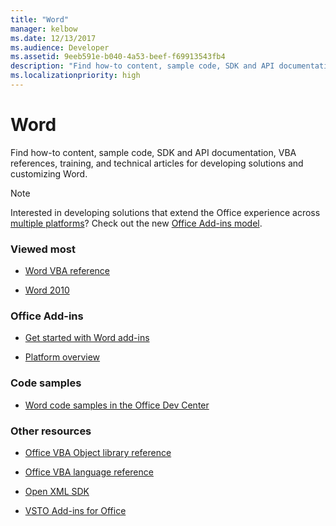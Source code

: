 ```yaml
---
title: "Word"
manager: kelbow
ms.date: 12/13/2017
ms.audience: Developer
ms.assetid: 9eeb591e-b040-4a53-beef-f69913543fb4
description: "Find how-to content, sample code, SDK and API documentation, VBA references, training, and technical articles for developing solutions and customizing Word."
ms.localizationpriority: high
---
```


# Word

Find how-to content, sample code, SDK and API documentation, VBA references, training, and technical articles for developing solutions and customizing Word.
  
> [!NOTE]
> Interested in developing solutions that extend the Office experience across [multiple platforms](/office/dev/add-ins/overview/office-add-in-availability)? Check out the new [Office Add-ins model](/office/dev/add-ins/overview/office-add-ins).  
  
### Viewed most
  
- [Word VBA reference](/office/vba/api/overview/word)
  
- [Word 2010](/previous-versions/office/developer/office-2010/ff601860(v=office.14))
  
### Office Add-ins
  
- [Get started with Word add-ins](/office/dev/add-ins/quickstarts/word-quickstart)
  
- [Platform overview](/office/dev/add-ins/overview/office-add-ins)
  
### Code samples
  
- [Word code samples in the Office Dev Center](https://developer.microsoft.com/word/gallery/?filterBy=Word,Samples)
  
### Other resources
  
- [Office VBA Object library reference](/office/vba/api/overview/library-reference)
  
- [Office VBA language reference](/office/vba/api/overview/language-reference)
  
- [Open XML SDK](/office/open-xml/open-xml-sdk)
  
- [VSTO Add-ins for Office](/visualstudio/vsto/create-vsto-add-ins-for-office-by-using-visual-studio?view=vs-2017&preserve-view=true)
  

